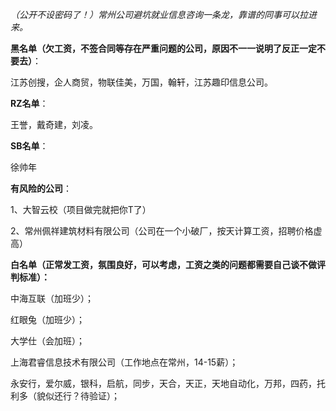 *（公开不设密码了！）常州公司避坑就业信息咨询一条龙，靠谱的同事可以拉进来。*

**黑名单（欠工资，不签合同等存在严重问题的公司，原因不一一说明了反正一定不要去）**：

江苏创搜，企人商贸，物联佳美，万国，翰轩，江苏趣印信息公司。

**RZ名单**：

王誉，戴奇建，刘凌。

**SB名单**：

徐帅年

**有风险的公司**：

1、大智云校（项目做完就把你T了）

2、常州佩祥建筑材料有限公司（公司在一个小破厂，按天计算工资，招聘价格虚高）

 

**白名单（正常发工资，氛围良好，可以考虑，工资之类的问题都需要自己谈不做评判标准）：**

中海互联（加班少）；

红眼兔（加班少）；

大学仕（会加班）；

上海君睿信息技术有限公司（工作地点在常州，14-15薪）；

永安行，爱尔威，银科，启航，同步，天合，天正，天地自动化，万邦，四药，托利多（貌似还行？待验证）；